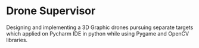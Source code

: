 # Drone Supervisor 
 Designing and implementing a 3D Graphic drones pursuing separate targets which applied on Pycharm IDE in python while using Pygame and OpenCV libraries. 

